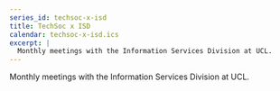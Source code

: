 ```yaml
---
series_id: techsoc-x-isd
title: TechSoc x ISD
calendar: techsoc-x-isd.ics
excerpt: |
  Monthly meetings with the Information Services Division at UCL.
---
```


Monthly meetings with the Information Services Division at UCL.

